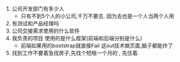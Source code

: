 1. 公司开发部门有多少人
	-  只有不到5个人的小公司,千万不要去.
		 因为去也是一个人当两个人用 
1. 有测试和产品经理吗
2. 公司交接需求使用的什么软件
3. 我负责的项目 使用的是什么框架(前端和后端分别是什么)
	-  前端如果用的bootstrap就直接Fail
		 这out技术做页面,脑子都能炸了
 4. 找到工作不要着急找房子,先找个短租一个月的 , 先住着.